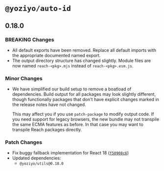 # `@yoziyo/auto-id`

## 0.18.0

### BREAKING Changes

- All default exports have been removed. Replace all default imports with the appropriate documented named export.
- The output directory structure has changed slightly. Module files are now named `reach-<pkg>.mjs` instead of `reach-<pkg>.esm.js`.

### Minor Changes

- We have simplified our build setup to remove a boatload of dependencies. Build output for all packages may look slightly different, though functionally packages that don't have explicit changes marked in the release notes have not changed.

  This may affect you if you use `patch-package` to modify output code. If you need support for legacy browsers, the new bundle may not transpile the same ECMA features as before. In that case you may want to transpile Reach packages directly.

### Patch Changes

- Fix buggy fallback implementation for React 18 ([`f50908c6`](https://github.com/reach/reach-ui/commit/f50908c6203b44032b601307cb5e7b9aece8f4c6))
- Updated dependencies:
  - `@yoziyo/utils@0.18.0`
